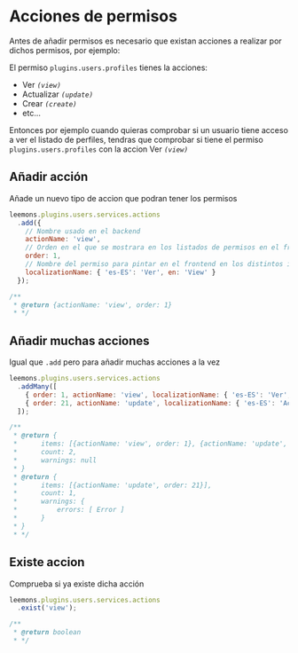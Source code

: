 # Acciones de permisos

Antes de añadir permisos es necesario que existan acciones a realizar por dichos permisos,
por ejemplo:

  El permiso ``` plugins.users.profiles ``` tienes la acciones:
    
- Ver *```(view)```*
- Actualizar *```(update)```*
- Crear *```(create)```*
- etc...

Entonces por ejemplo cuando quieras comprobar si un usuario tiene acceso a ver el listado de
perfiles, tendras que comprobar si tiene el permiso ``` plugins.users.profiles ``` con la
accion Ver *```(view)```*

## Añadir acción

Añade un nuevo tipo de accion que podran tener los permisos

```js
leemons.plugins.users.services.actions
  .add({
    // Nombre usado en el backend
    actionName: 'view', 
    // Orden en el que se mostrara en los listados de permisos en el frontend
    order: 1, 
    // Nombre del permiso para pintar en el frontend en los distintos idiomas 
    localizationName: { 'es-ES': 'Ver', en: 'View' } 
  });

/**
 * @return {actionName: 'view', order: 1}
 * */
```

## Añadir muchas acciones

Igual que ``` .add ``` pero para añadir muchas acciones a la vez

```js
leemons.plugins.users.services.actions
  .addMany([
    { order: 1, actionName: 'view', localizationName: { 'es-ES': 'Ver', en: 'View' } },
    { order: 21, actionName: 'update', localizationName: { 'es-ES': 'Actualizar', en: 'Update' } }
  ]);

/**
 * @return { 
 *      items: [{actionName: 'view', order: 1}, {actionName: 'update', order: 21}],
 *      count: 2,
 *      warnings: null
 * }
 * @return { 
 *      items: [{actionName: 'update', order: 21}],
 *      count: 1,
 *      warnings: {
 *          errors: [ Error ]
 *      }
 * }
 * */
```

## Existe accion

Comprueba si ya existe dicha acción

```js
leemons.plugins.users.services.actions
  .exist('view');

/**
 * @return boolean
 * */
```

